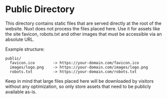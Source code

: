 # Public Directory

This directory contains static files that are served directly at the root of the website.
Nuxt does not process the files placed here. Use it for assets like the site favicon,
robots.txt and other images that must be accessible via an absolute URL.

Example structure:

```
public/
  favicon.ico        -> https://your-domain.com/favicon.ico
  images/logo.png    -> https://your-domain.com/images/logo.png
  robots.txt         -> https://your-domain.com/robots.txt
```

Keep in mind that large files placed here will be downloaded by visitors without
any optimization, so only store assets that need to be publicly available as-is.
